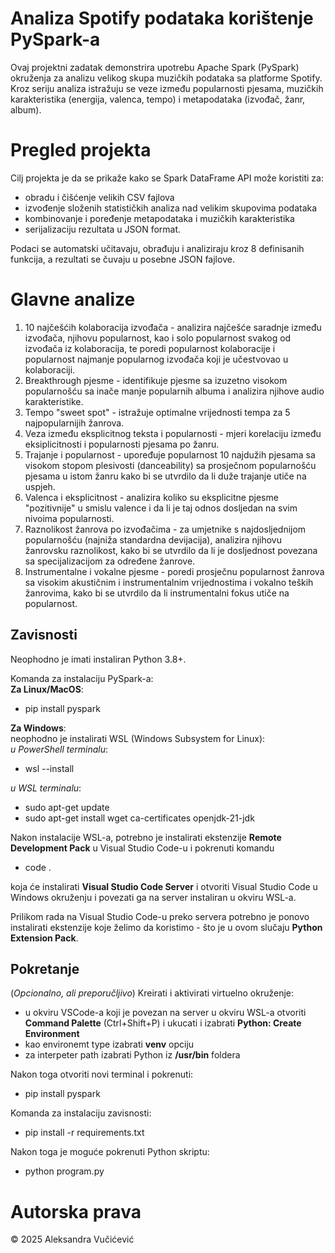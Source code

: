 # Analiza Spotify podataka korištenje PySpark-a
Ovaj projektni zadatak demonstrira upotrebu Apache Spark (PySpark) okruženja za analizu velikog skupa muzičkih podataka sa platforme Spotify.
Kroz seriju analiza istražuju se veze između popularnosti pjesama, muzičkih karakteristika (energija, valenca, tempo) i metapodataka (izvođač, žanr, album).

# Pregled projekta
Cilj projekta je da se prikaže kako se Spark DataFrame API može koristiti za:
* obradu i čišćenje velikih CSV fajlova
* izvođenje složenih statističkih analiza nad velikim skupovima podataka
* kombinovanje i poređenje metapodataka i muzičkih karakteristika
* serijalizaciju rezultata u JSON format.

Podaci se automatski učitavaju, obrađuju i analiziraju kroz 8 definisanih funkcija, a rezultati se čuvaju u posebne JSON fajlove.

# Glavne analize
1. 10 najčešćih kolaboracija izvođača - analizira najčešće saradnje između izvođača, njihovu popularnost, kao i solo popularnost svakog od izvođača iz kolaboracija, te poredi popularnost kolaboracije i popularnost najmanje popularnog izvođača koji je učestvovao u kolaboraciji.
2. Breakthrough pjesme - identifikuje pjesme sa izuzetno visokom popularnošću sa inače manje popularnih albuma i analizira njihove audio karakteristike.
3. Tempo "sweet spot" - istražuje optimalne vrijednosti tempa za 5 najpopularnijih žanrova.
4. Veza između eksplicitnog teksta i popularnosti - mjeri korelaciju između eksiplicitnosti i popularnosti pjesama po žanru.
5. Trajanje i popularnost - upoređuje popularnost 10 najdužih pjesama sa visokom stopom plesivosti (danceability) sa prosječnom popularnošću pjesama u istom žanru kako bi se utvrdilo da li duže trajanje utiče na uspjeh.
6. Valenca i eksplicitnost - analizira koliko su eksplicitne pjesme "pozitivnije" u smislu valence i da li je taj odnos dosljedan na svim nivoima popularnosti.
7. Raznolikost žanrova po izvođačima - za umjetnike s najdosljednijom popularnošću (najniža standardna devijacija), analizira njihovu žanrovsku raznolikost, kako bi se utvrdilo da li je dosljednost povezana sa specijalizacijom za određene žanrove.
8. Instrumentalne i vokalne pjesme - poredi prosječnu popularnost žanrova sa visokim akustičnim i instrumentalnim vrijednostima i vokalno teških žanrovima, kako bi se utvrdilo da li instrumentalni fokus utiče na popularnost.

## Zavisnosti
Neophodno je imati instaliran Python 3.8+.  

Komanda za instalaciju PySpark-a:  
**Za Linux/MacOS**:  
* pip install pyspark  

**Za Windows**:  
neophodno je instalirati WSL (Windows Subsystem for Linux):  
_u PowerShell terminalu_:
  * wsl --install

_u WSL terminalu_:
* sudo apt-get update
* sudo apt-get install wget ca-certificates openjdk-21-jdk

Nakon instalacije WSL-a, potrebno je instalirati ekstenzije **Remote Development Pack** u  Visual Studio Code-u i pokrenuti komandu
* code .

koja će instalirati **Visual Studio Code Server** i otvoriti Visual Studio Code u Windows okruženju i povezati ga na server instaliran u okviru
WSL-a.

Prilikom rada na Visual Studio Code-u preko servera potrebno je ponovo instalirati ekstenzije koje želimo da koristimo - što je u ovom slučaju **Python Extension Pack**.

## Pokretanje
(_Opcionalno, ali preporučljivo_) Kreirati i aktivirati virtuelno okruženje:
* u okviru VSCode-a koji je povezan na server u okviru WSL-a otvoriti **Command Palette** (Ctrl+Shift+P) i ukucati i izabrati
  **Python: Create Environment**
* kao environemt type izabrati **venv** opciju
* za interpeter path izabrati Python iz **/usr/bin** foldera

Nakon toga otvoriti novi terminal i pokrenuti:
* pip install pyspark 

Komanda za instalaciju zavisnosti:
* pip install -r requirements.txt

Nakon toga je moguće pokrenuti Python skriptu:
* python program.py

# Autorska prava
© 2025 Aleksandra Vučićević

